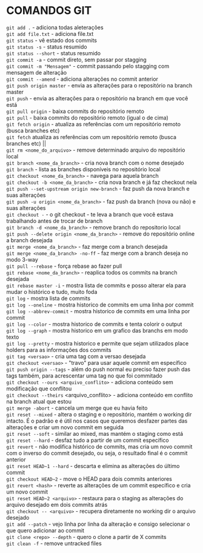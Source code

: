 # COMANDOS GIT

`git add .` - adiciona todas aleterações<br>
`git add file.txt` - adiciona file.txt<br>
`git status` - vê estado dos commits<br>
`git status -s` - status resumido<br>
`git status --short` - status resumido<br>
`git commit -a` - commit direto, sem passar por stagging<br>
`git commit -m "Mensagem"` - commit passando pelo stagging com mensagem de alteração<br>
`git commit --amend` - adiciona alterações no commit anterior<br>
`git push origin master` - envia as alterações para o repositório na branch master<br>
`git push` - envia as alterações para o repositório na branch em que você está<br>
`git pull origin` - baixa commits do repositório remoto<br>
`git pull` - baixa commits do repositório remoto (igual o de cima)<br>
`git fetch origin` - atualiza as referências com um repositório remoto (busca branches etc)<br>
`git fetch` atualiza as referências com um repositório remoto (busca branches etc) ||<br>
`git rm <nome_do_arquivo>` - remove determinado arquivo do repositório local<br>
`git branch <nome_da_branch>` - cria nova branch com o nome desejado<br>
`git branch` - lista as branches disponíveis no repositório local<br>
`git checkout <nome_da_branch>` - navega para aquela branch<br>
`git checkout -b <nome_da_branch>` - cria nova branch e já faz checkout nela<br>
`git push --set-upstream origin new-branch` - faz push da nova branch e suas alterações<br>
`git push -u origin <nome_da_branch>` - faz push da branch (nova ou não) e suas alterações<br>
`git checkout -` - o git checkout - te leva a branch que você estava trabalhando antes de trocar de branch<br>
`git branch -d <nome_da_branch>` - remove branch do repositorio local<br>
`git push --delete origin <nome_da_branch>` - remove do repositório online a branch desejada<br>
`git merge <nome_da_branch>` - faz merge com a branch desejada<br>
`git merge <nome_da_branch> -no-ff` - faz merge com a branch deseja no modo 3-way<br>
`git pull --rebase` - força rebase ao fazer pull<br>
`git rebase <nome_da_branch>` - reaplica todos os commits na branch desejada<br>
`git rebase master -i` - mostra lista de commits e posso alterar ela para mudar o histórico e tudo, muito foda<br>
`git log` - mostra lista de commits<br>
`git log --oneline` - mostra historico de commits em uma linha por commit<br>
`git log --abbrev-commit` - mostra historico de commits em uma linha por commit<br>
`git log --color` - mostra historico de commits e tenta colorir o output<br>
`git log --graph` - mostra historico em um grafico das branchs em modo texto<br>
`git log --pretty` - mostra historico e permite que sejam utilizados place holders para as informações dos commits<br>
`git tag <versao>` - cria uma tag com a versao desejada<br>
`git checkout <versao>` - "travo" para usar aquele commit em específico<br>
`git push origin --tags` - além do push normal eu preciso fazer push das tags também, para acrescentar uma tag no que foi commitado<br>
`git checkout --ours <arquivo_conflito>` - adiciona conteúdo sem modificação que conflitou<br>
`git checkout --theirs` <arquivo_conflito> - adiciona conteúdo em conflito na branch atual que estou<br>
`git merge -abort` - cancela um merge que eu havia feito<br>
`git reset --mixed` - altera o staging e o repositório, mantém o working dir intacto. É o padrão e é útil nos casos que queremos desfazer partes das alterações e criar um novo commit em seguida<br>
`git reset --soft` - similar ao mixed, mas mantém o staging como está<br>
`git reset --hard` - desfaz tudo a partir de um commit específico<br>
`git revert` - não modifica histórico de commits, mas cria um novo commit com o inverso do commit desejado, ou seja, o resultado final é o commit anterior<br>
`git reset HEAD~1 --hard` - descarta e elimina as alterações do último commit<br>
`git checkout HEAD~2` - move o HEAD para dois commits anteriores<br>
`git revert <hash>` - reverte as alterações de um commit específico e cria um novo commit<br>
`git reset HEAD~2 <arquivo>` - restaura para o staging as alterações do arquivo desejado em dois commits atrás<br>
`git checkout -- <arquivo>` - recupera diretamente no working dir o arquivo desejado<br>
`git add --patch` - vejo linha por linha da alteração e consigo selecionar o que quero adicionar ao commit<br>
`git clone <repo> --depth` - quero o clone a partir de X commits<br>
`git clean -f` - remove untracked files

